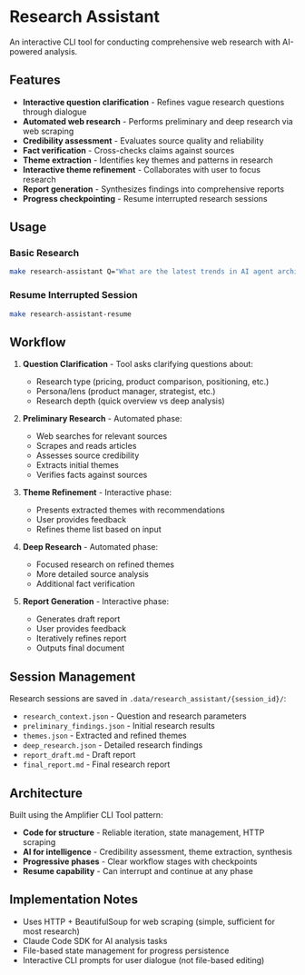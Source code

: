 # Research Assistant

An interactive CLI tool for conducting comprehensive web research with AI-powered analysis.

## Features

- **Interactive question clarification** - Refines vague research questions through dialogue
- **Automated web research** - Performs preliminary and deep research via web scraping
- **Credibility assessment** - Evaluates source quality and reliability
- **Fact verification** - Cross-checks claims against sources
- **Theme extraction** - Identifies key themes and patterns in research
- **Interactive theme refinement** - Collaborates with user to focus research
- **Report generation** - Synthesizes findings into comprehensive reports
- **Progress checkpointing** - Resume interrupted research sessions

## Usage

### Basic Research

```bash
make research-assistant Q="What are the latest trends in AI agent architectures?"
```

### Resume Interrupted Session

```bash
make research-assistant-resume
```

## Workflow

1. **Question Clarification** - Tool asks clarifying questions about:
   - Research type (pricing, product comparison, positioning, etc.)
   - Persona/lens (product manager, strategist, etc.)
   - Research depth (quick overview vs deep analysis)

2. **Preliminary Research** - Automated phase:
   - Web searches for relevant sources
   - Scrapes and reads articles
   - Assesses source credibility
   - Extracts initial themes
   - Verifies facts against sources

3. **Theme Refinement** - Interactive phase:
   - Presents extracted themes with recommendations
   - User provides feedback
   - Refines theme list based on input

4. **Deep Research** - Automated phase:
   - Focused research on refined themes
   - More detailed source analysis
   - Additional fact verification

5. **Report Generation** - Interactive phase:
   - Generates draft report
   - User provides feedback
   - Iteratively refines report
   - Outputs final document

## Session Management

Research sessions are saved in `.data/research_assistant/{session_id}/`:
- `research_context.json` - Question and research parameters
- `preliminary_findings.json` - Initial research results
- `themes.json` - Extracted and refined themes
- `deep_research.json` - Detailed research findings
- `report_draft.md` - Draft report
- `final_report.md` - Final research report

## Architecture

Built using the Amplifier CLI Tool pattern:
- **Code for structure** - Reliable iteration, state management, HTTP scraping
- **AI for intelligence** - Credibility assessment, theme extraction, synthesis
- **Progressive phases** - Clear workflow stages with checkpoints
- **Resume capability** - Can interrupt and continue at any phase

## Implementation Notes

- Uses HTTP + BeautifulSoup for web scraping (simple, sufficient for most research)
- Claude Code SDK for AI analysis tasks
- File-based state management for progress persistence
- Interactive CLI prompts for user dialogue (not file-based editing)
